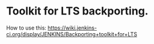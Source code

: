 # Toolkit for LTS backporting.

How to use this: https://wiki.jenkins-ci.org/display/JENKINS/Backporting+toolkit+for+LTS
